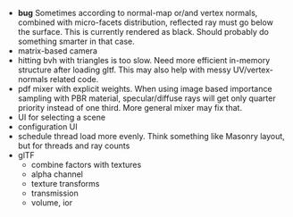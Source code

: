 - **bug** Sometimes according to normal-map or/and vertex normals, combined with micro-facets distribution, reflected ray must go below the surface. This is currently rendered as black. Should probably do something smarter in that case.
- matrix-based camera
- hitting bvh with triangles is too slow. Need more efficient in-memory structure after loading gltf. This may also help with messy UV/vertex-normals related code.
- pdf mixer with explicit weights. When using image based importance sampling with PBR material, specular/diffuse rays will get only quarter priority instead of one third. More general mixer may fix that.
- UI for selecting a scene
- configuration UI
- schedule thread load more evenly. Think something like Masonry layout, but for threads and ray counts
- glTF
  - combine factors with textures
  - alpha channel
  - texture transforms
  - transmission
  - volume, ior
